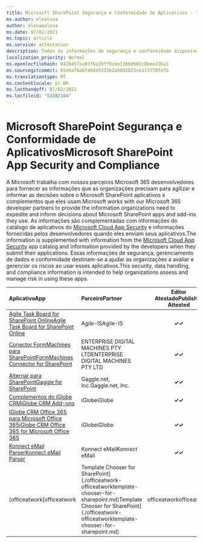 ```yaml
---
title: Microsoft SharePoint Segurança e Conformidade de Aplicativos - Todos os Aplicativos
ms.author: elmalova
author: elenamalova
ms.date: 07/02/2021
ms.topic: article
ms.service: attestation
description: Todas as informações de segurança e conformidade disponíveis para todos os aplicativos SharePoint Microsoft.
localization_priority: Normal
ms.openlocfilehash: 0428457aa03f6a29ff9c6e1306d602c8bee22ba2
ms.sourcegitcommit: 65d4afba6f46d45315b2a90d2b21ce1737707e7b
ms.translationtype: MT
ms.contentlocale: pt-BR
ms.lasthandoff: 07/02/2021
ms.locfileid: "53282104"
---
```

# <a name="microsoft-sharepoint-app-security-and-compliance"></a><span data-ttu-id="08ef2-103">Microsoft SharePoint Segurança e Conformidade de Aplicativos</span><span class="sxs-lookup"><span data-stu-id="08ef2-103">Microsoft SharePoint App Security and Compliance</span></span>

<span data-ttu-id="08ef2-104">A Microsoft trabalha com nossos parceiros Microsoft 365 desenvolvedores para fornecer as informações que as organizações precisam para agilizar e informar as decisões sobre o Microsoft SharePoint aplicativos e complementos que eles usam.</span><span class="sxs-lookup"><span data-stu-id="08ef2-104">Microsoft works with our Microsoft 365 developer partners to provide the information organizations need to expedite and inform decisions about Microsoft SharePoint apps and add-ins they use.</span></span> <span data-ttu-id="08ef2-105">As informações são complementadas com informações do catálogo de aplicativos do [Microsoft Cloud App Security](https://www.microsoft.com/en-us/enterprise-mobility-security/cloud-app-security) e informações fornecidas pelos desenvolvedores quando eles enviam seus aplicativos.</span><span class="sxs-lookup"><span data-stu-id="08ef2-105">The information is supplemented with information from the [Microsoft Cloud App Security](https://www.microsoft.com/en-us/enterprise-mobility-security/cloud-app-security) app catalog and information provided by the developers when they submit their applications.</span></span> <span data-ttu-id="08ef2-106">Essas informações de segurança, gerenciamento de dados e conformidade destinam-se a ajudar as organizações a avaliar e gerenciar os riscos ao usar esses aplicativos.</span><span class="sxs-lookup"><span data-stu-id="08ef2-106">This security, data handling, and compliance information is intended to help organizations assess and manage risk in using these apps.</span></span>

| <span data-ttu-id="08ef2-107">**Aplicativo**</span><span class="sxs-lookup"><span data-stu-id="08ef2-107">**App**</span></span> | <span data-ttu-id="08ef2-108">**Parceiro**</span><span class="sxs-lookup"><span data-stu-id="08ef2-108">**Partner**</span></span> | <span data-ttu-id="08ef2-109">**Editor Atestado**</span><span class="sxs-lookup"><span data-stu-id="08ef2-109">**Publisher Attested**</span></span> | <span data-ttu-id="08ef2-110">**Certificado**</span><span class="sxs-lookup"><span data-stu-id="08ef2-110">**Certified**</span></span> |
|:--------|:------------|:----------------------:|:-------------:|
| [<span data-ttu-id="08ef2-111">Agile Task Board for SharePoint Online</span><span class="sxs-lookup"><span data-stu-id="08ef2-111">Agile Task Board for SharePoint Online</span></span>](./agile-is-task-board-for-sharepoint-online.md) | <span data-ttu-id="08ef2-112">Agile-IS</span><span class="sxs-lookup"><span data-stu-id="08ef2-112">Agile-IS</span></span> | <span data-ttu-id="08ef2-113">**✓**</span><span class="sxs-lookup"><span data-stu-id="08ef2-113">**✓**</span></span> |  |
| [<span data-ttu-id="08ef2-114">Conector FormMachines para SharePoint</span><span class="sxs-lookup"><span data-stu-id="08ef2-114">FormMachines Connector for SharePoint</span></span>](./enterprise-digital-machines-pty-ltd-formmachines-connector-for-sharepoint.md) | <span data-ttu-id="08ef2-115">ENTERPRISE DIGITAL MACHINES PTY LTD</span><span class="sxs-lookup"><span data-stu-id="08ef2-115">ENTERPRISE DIGITAL MACHINES PTY LTD</span></span> | <span data-ttu-id="08ef2-116">**✓**</span><span class="sxs-lookup"><span data-stu-id="08ef2-116">**✓**</span></span> |  |
| [<span data-ttu-id="08ef2-117">Alternar para SharePoint</span><span class="sxs-lookup"><span data-stu-id="08ef2-117">Gaggle for SharePoint</span></span>](./gagglenet-inc-gaggle-for-sharepoint.md) | <span data-ttu-id="08ef2-118">Gaggle.net, Inc.</span><span class="sxs-lookup"><span data-stu-id="08ef2-118">Gaggle.net, Inc.</span></span> | <span data-ttu-id="08ef2-119">**✓**</span><span class="sxs-lookup"><span data-stu-id="08ef2-119">**✓**</span></span> |  |
| [<span data-ttu-id="08ef2-120">Complementos do iGlobe CRM</span><span class="sxs-lookup"><span data-stu-id="08ef2-120">iGlobe CRM Add-ons</span></span>](./iglobe-crm-add-ons.md) | <span data-ttu-id="08ef2-121">iGlobe</span><span class="sxs-lookup"><span data-stu-id="08ef2-121">iGlobe</span></span> | <span data-ttu-id="08ef2-122">**✓**</span><span class="sxs-lookup"><span data-stu-id="08ef2-122">**✓**</span></span> | <img alt="Certified application badge" src="../media/certified-badge.png" height="25" width="25" /> |
| [<span data-ttu-id="08ef2-123">IGlobe CRM Office 365 para Microsoft Office 365</span><span class="sxs-lookup"><span data-stu-id="08ef2-123">iGlobe CRM Office 365 for Microsoft Office 365</span></span>](./iglobe-crm-office-365-for-microsoft.md) | <span data-ttu-id="08ef2-124">iGlobe</span><span class="sxs-lookup"><span data-stu-id="08ef2-124">iGlobe</span></span> | <span data-ttu-id="08ef2-125">**✓**</span><span class="sxs-lookup"><span data-stu-id="08ef2-125">**✓**</span></span> | <img alt="Certified application badge" src="../media/certified-badge.png" height="25" width="25" /> |
| [<span data-ttu-id="08ef2-126">Konnect eMail Parser</span><span class="sxs-lookup"><span data-stu-id="08ef2-126">Konnect eMail Parser</span></span>](./konnect-email-parser.md) | <span data-ttu-id="08ef2-127">Konnect eMail</span><span class="sxs-lookup"><span data-stu-id="08ef2-127">Konnect eMail</span></span> | <span data-ttu-id="08ef2-128">**✓**</span><span class="sxs-lookup"><span data-stu-id="08ef2-128">**✓**</span></span> |  |
| <span data-ttu-id="08ef2-129">[officeatwork</span><span class="sxs-lookup"><span data-stu-id="08ef2-129">[officeatwork</span></span> | <span data-ttu-id="08ef2-130">Template Chooser for SharePoint](./officeatwork-officeatworktemplate-chooser-for-sharepoint.md)</span><span class="sxs-lookup"><span data-stu-id="08ef2-130">Template Chooser for SharePoint](./officeatwork-officeatworktemplate-chooser-for-sharepoint.md)</span></span> | <span data-ttu-id="08ef2-131">officeatwork</span><span class="sxs-lookup"><span data-stu-id="08ef2-131">officeatwork</span></span> | <span data-ttu-id="08ef2-132">**✓**</span><span class="sxs-lookup"><span data-stu-id="08ef2-132">**✓**</span></span> | <img alt="Certified application badge" src="../media/certified-badge.png" height="25" width="25" /> |
